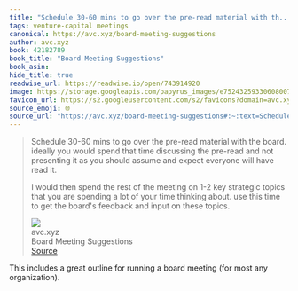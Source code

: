 ```yaml
---
title: "Schedule 30-60 mins to go over the pre-read material with th..."
tags: venture-capital meetings
canonical: https://avc.xyz/board-meeting-suggestions
author: avc.xyz
book: 42182789
book_title: "Board Meeting Suggestions"
book_asin: 
hide_title: true
readwise_url: https://readwise.io/open/743914920
image: https://storage.googleapis.com/papyrus_images/e7524325933060800724a1ec84d9b1ed.jpg
favicon_url: https://s2.googleusercontent.com/s2/favicons?domain=avc.xyz
source_emoji: 🌐
source_url: "https://avc.xyz/board-meeting-suggestions#:~:text=Schedule%2030-60%20mins,on%20these%20topics."
---
```


> Schedule 30-60 mins to go over the pre-read material with the board. ideally you would spend that time discussing the pre-read and not presenting it as you should assume and expect everyone will have read it.
> 
> I would then spend the rest of the meeting on 1-2 key strategic topics that you are spending a lot of your time thinking about. use this time to get the board's feedback and input on these topics.
> <div class="quoteback-footer"><div class="quoteback-avatar"><img class="mini-favicon" src="https://s2.googleusercontent.com/s2/favicons?domain=avc.xyz"></div><div class="quoteback-metadata"><div class="metadata-inner"><span style="display:none">FROM:</span><div aria-label="avc.xyz" class="quoteback-author"> avc.xyz</div><div aria-label="Board Meeting Suggestions" class="quoteback-title"> Board Meeting Suggestions</div></div></div><div class="quoteback-backlink"><a target="_blank" aria-label="go to the full text of this quotation" rel="noopener" href="https://avc.xyz/board-meeting-suggestions#:~:text=Schedule%2030-60%20mins,on%20these%20topics." class="quoteback-arrow"> Source</a></div></div>

This includes a great outline for running a board meeting (for most any organization).